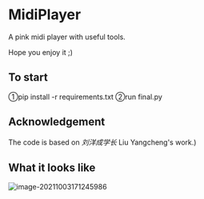 # MidiPlayer


A pink midi player with useful tools.

Hope you enjoy it ;)
## To start
①pip install -r requirements.txt
②run final.py
## Acknowledgement

The code is based on *刘洋成学长* Liu Yangcheng's work.) 

## What it looks like

![image-20211003171245986](C:\Users\k\AppData\Roaming\Typora\typora-user-images\image-20211003171245986.png)

